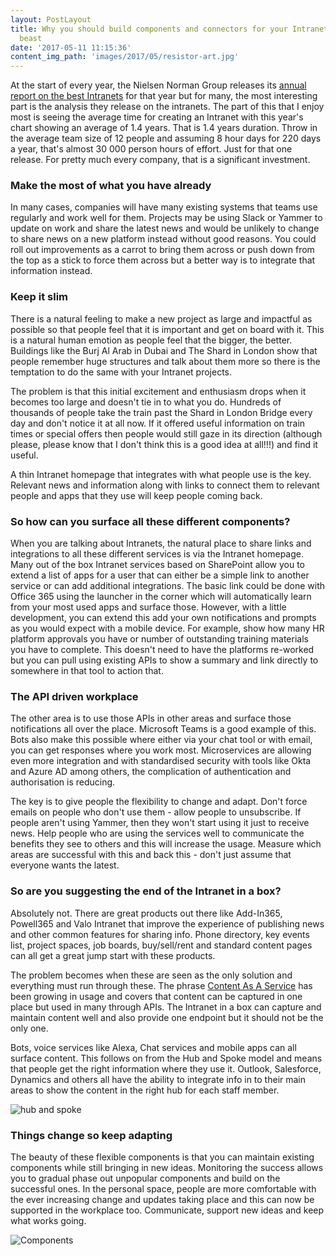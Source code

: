 ```yaml
---
layout: PostLayout
title: Why you should build components and connectors for your Intranet, not a gargangtuan
  beast
date: '2017-05-11 11:15:36'
content_img_path: 'images/2017/05/resistor-art.jpg'
---
```


At the start of every year, the Nielsen Norman Group releases its [annual report on the best Intranets](https://www.nngroup.com/articles/intranet-design/) for that year but for many, the most interesting part is the analysis they release on the intranets. The part of this that I enjoy most is seeing the average time for creating an Intranet with this year's chart showing an average of 1.4 years. That is 1.4 years duration. Throw in the average team size of 12 people and assuming 8 hour days for 220 days a year, that's almost 30 000 person hours of effort. Just for that one release. For pretty much every company, that is a significant investment.

### Make the most of what you have already

In many cases, companies will have many existing systems that teams use regularly and work well for them. Projects may be using Slack or Yammer to update on work and share the latest news and would be unlikely to change to share news on a new platform instead without good reasons. You could roll out improvements as a carrot to bring them across or push down from the top as a stick to force them across but a better way is to integrate that information instead.

### Keep it slim

There is a natural feeling to make a new project as large and impactful as possible so that people feel that it is important and get on board with it. This is a natural human emotion as people feel that the bigger, the better. Buildings like the Burj Al Arab in Dubai and The Shard in London show that people remember huge structures and talk about them more so there is the temptation to do the same with your Intranet projects.

The problem is that this initial excitement and enthusiasm drops when it becomes too large and doesn't tie in to what you do. Hundreds of thousands of people take the train past the Shard in London Bridge every day and don't notice it at all now. If it offered useful information on train times or special offers then people would still gaze in its direction (although please, please know that I don't think this is a good idea at all!!!) and find it useful.

A thin Intranet homepage that integrates with what people use is the key. Relevant news and information along with links to connect them to relevant people and apps that they use will keep people coming back.

### So how can you surface all these different components?

When you are talking about Intranets, the natural place to share links and integrations to all these different services is via the Intranet homepage. Many out of the box Intranet services based on SharePoint allow you to extend a list of apps for a user that can either be a simple link to another service or can add additional integrations. The basic link could be done with Office 365 using the launcher in the corner which will automatically learn from your most used apps and surface those. However, with a little development, you can extend this add your own notifications and prompts as you would expect with a mobile device. For example, show how many HR platform approvals you have or number of outstanding training materials you have to complete. This doesn't need to have the platforms re-worked but you can pull using existing APIs to show a summary and link directly to somewhere in that tool to action that.

### The API driven workplace

The other area is to use those APIs in other areas and surface those notifications all over the place. Microsoft Teams is a good example of this. Bots also make this possible where either via your chat tool or with email, you can get responses where you work most. Microservices are allowing even more integration and with standardised security with tools like Okta and Azure AD among others, the complication of authentication and authorisation is reducing.

The key is to give people the flexibility to change and adapt. Don't force emails on people who don't use them - allow people to unsubscribe. If people aren't using Yammer, then they won't start using it just to receive news. Help people who are using the services well to communicate the benefits they see to others and this will increase the usage. Measure which areas are successful with this and back this - don't just assume that everyone wants the latest.

### So are you suggesting the end of the Intranet in a box?

Absolutely not. There are great products out there like Add-In365, Powell365 and Valo Intranet that improve the experience of publishing news and other common features for sharing info. Phone directory, key events list, project spaces, job boards, buy/sell/rent and standard content pages can all get a great jump start with these products.

The problem becomes when these are seen as the only solution and everything must run through these. The phrase [Content As A Service](https://www.contentful.com/r/knowledgebase/content-as-a-service/) has been growing in usage and covers that content can be captured in one place but used in many through APIs. The Intranet in a box can capture and maintain content well and also provide one endpoint but it should not be the only one.

Bots, voice services like Alexa, Chat services and mobile apps can all surface content. This follows on from the Hub and Spoke model and means that people get the right information where they use it. Outlook, Salesforce, Dynamics and others all have the ability to integrate info in to their main areas to show the content in the right hub for each staff member.

![hub and spoke](/images/2017/05/Hub-and-spoke-diagram.PNG)

### Things change so keep adapting

The beauty of these flexible components is that you can maintain existing components while still bringing in new ideas. Monitoring the success allows you to gradual phase out unpopular components and build on the successful ones. In the personal space, people are more comfortable with the ever increasing change and updates taking place and this can now be supported in the workplace too. Communicate, support new ideas and keep what works going.

![Components](/images/2017/05/Components.jpg)
